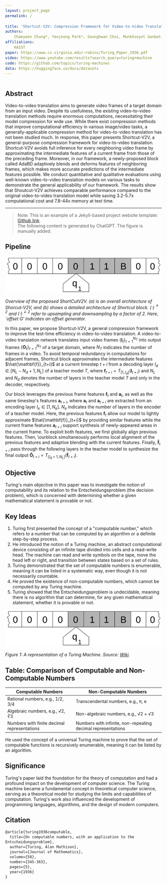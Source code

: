 ```yaml
---
layout: project_page
permalink: /

title: 'Shortcut-V2V: Compression Framework for Video-to-Video Translation based on Temporal Redundancy Reduction'
authors:
    Chaeyeon Chung*, Yeojeong Park*, Seunghwan Choi, Munkhsoyol Ganbat, Jaegul Choo
affiliations:
    KAIST
paper: https://www.cs.virginia.edu/~robins/Turing_Paper_1936.pdf
video: https://www.youtube.com/results?search_query=turing+machine
code: https://github.com/topics/turing-machines
data: https://huggingface.co/docs/datasets
---
```



<div class="columns is-centered has-text-centered">
    <div class="column is-four-fifths">
        <h2>Abstract</h2>
        <div class="content has-text-justified">
Video-to-video translation aims to generate video frames of a target domain from an input video.
Despite its usefulness, the existing video-to-video translation methods require enormous computations, necessitating their model compression for wide use.
While there exist compression methods that improve computational efficiency in various image/video tasks, a generally-applicable compression method for video-to-video translation has not been studied much.
In response, this paper presents Shortcut-V2V, a general-purpose compression framework for video-to-video translation.
Shortcut-V2V avoids full inference for every neighboring video frame by approximating the intermediate features of a current frame from those of the preceding frame.
Moreover, in our framework, a newly-proposed block called AdaBD adaptively blends and deforms features of neighboring frames, which makes more accurate predictions of the intermediate features possible.
We conduct quantitative and qualitative evaluations using well-known video-to-video translation models on various tasks to demonstrate the general applicability of our framework.
The results show that Shoutcut-V2V achieves comparable performance compared to the original video-to-video translation model while saving 3.2-5.7x computational cost and 7.8-44x memory at test time.
        </div>
    </div>
</div>

---

> Note: This is an example of a Jekyll-based project website template: [Github link](https://github.com/shunzh/project_website).\
> The following content is generated by ChatGPT. The figure is manually added.

## Pipeline
![Turing Machine](/static/image/Turing_machine.png)

*Overview of the proposed ShortCutV2V. (a) is an overall architecture of Shorcut-V2V, and (b) shows a detailed architecture of Shortcut block. $(\cdot )^{\uparrow2}$ and $(\cdot )^{\downarrow2}$ refer to upsampling and downsampling by a factor of 2. Here, `offset G' indicates an offset generator.*

In this paper, we propose Shortcut-V2V, a general compression framework to improve the test-time efficiency in video-to-video translation.
A video-to-video translation network translates input video frames $\{\mathbf{I}_{t}\}_{t=1}^{N_T}$ into output frames $\{\mathbf{O}_{t}\}_{t=1}^{N_T}$ of a target domain, where $N_T$ indicates the number of frames in a video.
To avoid temporal redundancy in computations for adjacent frames, Shortcut block approximates the intermediate features $\hat{\mathbf{f}}_{t+i}$ at a current timestep $t+i$ from a decoding layer $l_d \in [N_L - N_d + 1, N_L]$ of a teacher model $T$, where $\mathbf{f}_{t+i} = T_{[1,l_d]}(\mathbf{I}_{t+i})$ and $N_L$ and $N_d$ denotes the number of layers in the teacher model $T$ and only in the decoder, respectively.

Our block leverages the previous frame features $\mathbf{f}_{t}$ and $\mathbf{a}_{t}$, as well as the same timestep's features $\mathbf{a}_{t+i}$, where $\mathbf{a}_{t}$ and $\mathbf{a}_{t+i}$ are extracted from an encoding layer $l_e \in [1, N_e]$. $N_e$ indicates the number of layers in the encoder of a teacher model.
Here, the previous features $\mathbf{f}_{t}$ allow our model to lightly approximate $\hat{\mathbf{f}}_{t+i}$ by providing similar features while the current frame features $\mathbf{a}_{t+i}$ support synthesis of newly-appeared areas in the current frame.
To exploit both features, we first globally align previous features. 
Then, \ourblock simultaneously performs local alignment of the previous features and adaptive blending with the current features.
Finally, $\mathbf{\hat{f}}_{t+i}$ pass through the following layers in the teacher model to synthesize the final output $\mathbf{\hat{O}}_{t+i} = T_{[l_d+1,N_L]}(\mathbf{\hat{f}}_{t+i})$. 

## Objective
Turing's main objective in this paper was to investigate the notion of computability and its relation to the Entscheidungsproblem (the decision problem), which is concerned with determining whether a given mathematical statement is provable or not.


## Key Ideas
1. Turing first presented the concept of a "computable number," which refers to a number that can be computed by an algorithm or a definite step-by-step process.
2. He introduced the notion of a Turing machine, an abstract computational device consisting of an infinite tape divided into cells and a read-write head. The machine can read and write symbols on the tape, move the head left or right, and transition between states based on a set of rules.
3. Turing demonstrated that the set of computable numbers is enumerable, meaning it can be listed in a systematic way, even though it is not necessarily countable.
4. He proved the existence of non-computable numbers, which cannot be computed by any Turing machine.
5. Turing showed that the Entscheidungsproblem is undecidable, meaning there is no algorithm that can determine, for any given mathematical statement, whether it is provable or not.

![Turing Machine](/static/image/Turing_machine.png)

*Figure 1: A representation of a Turing Machine. Source: [Wiki](https://en.wikipedia.org/wiki/Turing_machine).*

## Table: Comparison of Computable and Non-Computable Numbers

| Computable Numbers | Non-Computable Numbers |
|-------------------|-----------------------|
| Rational numbers, e.g., 1/2, 3/4 | Transcendental numbers, e.g., π, e |
| Algebraic numbers, e.g., √2, ∛3 | Non-algebraic numbers, e.g., √2 + √3 |
| Numbers with finite decimal representations | Numbers with infinite, non-repeating decimal representations |

He used the concept of a universal Turing machine to prove that the set of computable functions is recursively enumerable, meaning it can be listed by an algorithm.

## Significance
Turing's paper laid the foundation for the theory of computation and had a profound impact on the development of computer science. The Turing machine became a fundamental concept in theoretical computer science, serving as a theoretical model for studying the limits and capabilities of computation. Turing's work also influenced the development of programming languages, algorithms, and the design of modern computers.

## Citation
```
@article{turing1936computable,
  title={On computable numbers, with an application to the Entscheidungsproblem},
  author={Turing, Alan Mathison},
  journal={Journal of Mathematics},
  volume={58},
  number={345-363},
  pages={5},
  year={1936}
}
```
